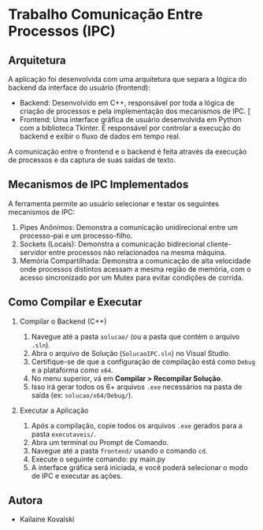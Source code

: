 # Trabalho Comunicação Entre Processos (IPC)


## Arquitetura

A aplicação foi desenvolvida com uma arquitetura que separa a lógica do backend da interface do usuário (frontend):

* Backend: Desenvolvido em C++, responsável por toda a lógica de criação de processos e pela implementação dos mecanismos de IPC. [
* Frontend: Uma interface gráfica de usuário desenvolvida em Python com a biblioteca Tkinter. É responsável por controlar a execução do backend e exibir o fluxo de dados em tempo real. 

A comunicação entre o frontend e o backend é feita através da execução de processos e da captura de suas saídas de texto.

## Mecanismos de IPC Implementados

A ferramenta permite ao usuário selecionar e testar os seguintes mecanismos de IPC:

1.  Pipes Anônimos: Demonstra a comunicação unidirecional entre um processo-pai e um processo-filho.
2.  Sockets (Locais): Demonstra a comunicação bidirecional cliente-servidor entre processos não relacionados na mesma máquina.
3.  Memória Compartilhada: Demonstra a comunicação de alta velocidade onde processos distintos acessam a mesma região de memória, com o acesso sincronizado por um Mutex para evitar condições de corrida. 

## Como Compilar e Executar

1. Compilar o Backend (C++)

	1.  Navegue até a pasta `solucao/` (ou a pasta que contém o arquivo `.sln`).
	2.  Abra o arquivo de Solução (`SolucaoIPC.sln`) no Visual Studio.
	3.  Certifique-se de que a configuração de compilação está como `Debug` e a plataforma como `x64`.
	4.  No menu superior, vá em **Compilar > Recompilar Solução**.
	5.  Isso irá gerar todos os 6+ arquivos `.exe` necessários na pasta de saída (ex: `solucao/x64/Debug/`).

2. Executar a Aplicação

	1.  Após a compilação, copie todos os arquivos `.exe` gerados para a pasta `executaveis/`.
	2.  Abra um terminal ou Prompt de Comando.
	3.  Navegue até a pasta `frontend/` usando o comando `cd`.
	4.  Execute o seguinte comando: py main.py
	5.  A interface gráfica será iniciada, e você poderá selecionar o modo de IPC e executar as ações.

## Autora

* Kailaine Kovalski